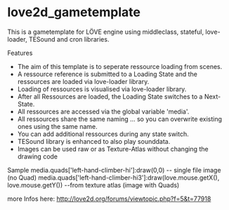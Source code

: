 love2d_gametemplate
===================

This is a gametemplate for LÖVE engine using middleclass, stateful, love-loader, TESound and cron libraries.

Features
- The aim of this template is to seperate ressource loading from scenes.
- A ressource reference is submitted to a Loading State and the ressources are loaded via love-loader library.
- Loading of ressources is visualised via love-loader library.
- After all Ressources are loaded, the Loading State switches to a Next-State.
- All ressources are accessed via the global variable 'media'.
- All ressources share the same naming ... so you can overwrite existing ones using the same name.
- You can add additional ressources during any state switch.
- TESound library is enhanced to also play sounddata.
- Images can be used raw or as Texture-Atlas without changing the drawing code

Sample
  media.quads['left-hand-climber-hi']:draw(0,0) -- single file image (no Quad)
  media.quads['left-hand-climber-hi3']:draw(love.mouse.getX(), love.mouse.getY()) --from texture atlas (image with Quads)

more Infos here: http://love2d.org/forums/viewtopic.php?f=5&t=77918

